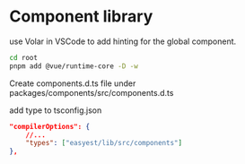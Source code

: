 # Component library

use Volar in VSCode to add hinting for the global component.

```sh
cd root
pnpm add @vue/runtime-core -D -w
```

Create components.d.ts file under packages/components/src/components.d.ts

add type to tsconfig.json

```json
"compilerOptions": {
    //...
    "types": ["easyest/lib/src/components"]
},
```

